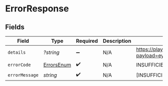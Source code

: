 # ErrorResponse


## Fields

| Field                                                                                        | Type                                                                                         | Required                                                                                     | Description                                                                                  | Example                                                                                      |
| -------------------------------------------------------------------------------------------- | -------------------------------------------------------------------------------------------- | -------------------------------------------------------------------------------------------- | -------------------------------------------------------------------------------------------- | -------------------------------------------------------------------------------------------- |
| `details`                                                                                    | *?string*                                                                                    | :heavy_minus_sign:                                                                           | N/A                                                                                          | https://play.numscript.org/?payload=eyJlcnJvciI6ImFjY291bnQgaGFkIGluc3VmZmljaWVudCBmdW5kcyJ9 |
| `errorCode`                                                                                  | [ErrorsEnum](../../models/shared/ErrorsEnum.md)                                              | :heavy_check_mark:                                                                           | N/A                                                                                          | INSUFFICIENT_FUND                                                                            |
| `errorMessage`                                                                               | *string*                                                                                     | :heavy_check_mark:                                                                           | N/A                                                                                          | [INSUFFICIENT_FUND] account had insufficient funds                                           |